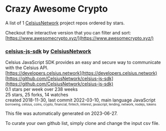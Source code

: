 # Crazy Awesome Crypto
A list of 1 [CelsiusNetwork](https://github.com/CelsiusNetwork) project repos ordered by stars.  

Checkout the interactive version that you can filter and sort: 
[https://www.awesomecrypto.xyz/](https://www.awesomecrypto.xyz/)  


### [celsius-js-sdk](https://github.com/CelsiusNetwork/celsius-js-sdk) by [CelsiusNetwork](https://github.com/CelsiusNetwork)  
Celsius JavaScript SDK provides an easy and secure way to communicate with the Celsius API.  
[https://developers.celsius.network](https://developers.celsius.network)  
[https://github.com/CelsiusNetwork/celsius-js-sdk](https://github.com/CelsiusNetwork/celsius-js-sdk)  
0.1 stars per week over 238 weeks  
25 stars, 25 forks, 14 watches  
created 2018-11-30, last commit 2022-03-10, main language JavaScript  
<sub><sup>borrowing, celsius, coins, crypto, financial, fintech, interest, javascript, lending, network, nodejs, tokens</sup></sub>


This file was automatically generated on 2023-06-27.  

To curate your own github list, simply clone and change the input csv file.  